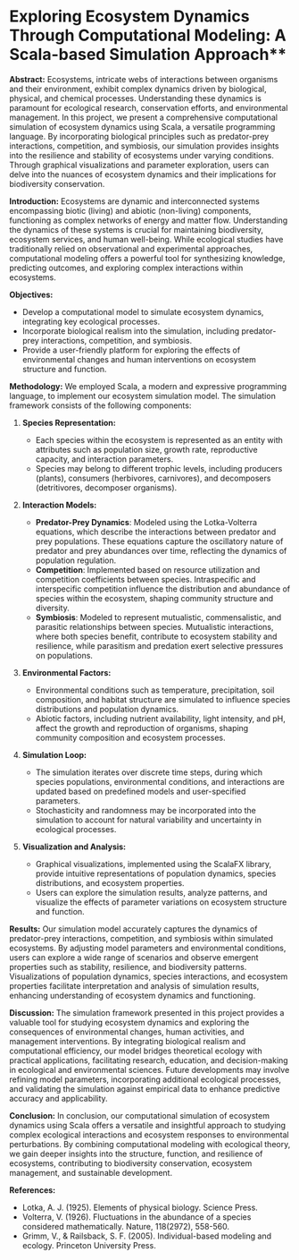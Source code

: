 # Exploring Ecosystem Dynamics Through Computational Modeling: A Scala-based Simulation Approach**

**Abstract:**
Ecosystems, intricate webs of interactions between organisms and their environment, exhibit complex dynamics driven by biological, physical, and chemical processes. Understanding these dynamics is paramount for ecological research, conservation efforts, and environmental management. In this project, we present a comprehensive computational simulation of ecosystem dynamics using Scala, a versatile programming language. By incorporating biological principles such as predator-prey interactions, competition, and symbiosis, our simulation provides insights into the resilience and stability of ecosystems under varying conditions. Through graphical visualizations and parameter exploration, users can delve into the nuances of ecosystem dynamics and their implications for biodiversity conservation.

**Introduction:**
Ecosystems are dynamic and interconnected systems encompassing biotic (living) and abiotic (non-living) components, functioning as complex networks of energy and matter flow. Understanding the dynamics of these systems is crucial for maintaining biodiversity, ecosystem services, and human well-being. While ecological studies have traditionally relied on observational and experimental approaches, computational modeling offers a powerful tool for synthesizing knowledge, predicting outcomes, and exploring complex interactions within ecosystems.

**Objectives:**
- Develop a computational model to simulate ecosystem dynamics, integrating key ecological processes.
- Incorporate biological realism into the simulation, including predator-prey interactions, competition, and symbiosis.
- Provide a user-friendly platform for exploring the effects of environmental changes and human interventions on ecosystem structure and function.

**Methodology:**
We employed Scala, a modern and expressive programming language, to implement our ecosystem simulation model. The simulation framework consists of the following components:

1. **Species Representation:**
   - Each species within the ecosystem is represented as an entity with attributes such as population size, growth rate, reproductive capacity, and interaction parameters.
   - Species may belong to different trophic levels, including producers (plants), consumers (herbivores, carnivores), and decomposers (detritivores, decomposer organisms).

2. **Interaction Models:**
   - **Predator-Prey Dynamics**: Modeled using the Lotka-Volterra equations, which describe the interactions between predator and prey populations. These equations capture the oscillatory nature of predator and prey abundances over time, reflecting the dynamics of population regulation.
   - **Competition**: Implemented based on resource utilization and competition coefficients between species. Intraspecific and interspecific competition influence the distribution and abundance of species within the ecosystem, shaping community structure and diversity.
   - **Symbiosis**: Modeled to represent mutualistic, commensalistic, and parasitic relationships between species. Mutualistic interactions, where both species benefit, contribute to ecosystem stability and resilience, while parasitism and predation exert selective pressures on populations.

3. **Environmental Factors:**
   - Environmental conditions such as temperature, precipitation, soil composition, and habitat structure are simulated to influence species distributions and population dynamics.
   - Abiotic factors, including nutrient availability, light intensity, and pH, affect the growth and reproduction of organisms, shaping community composition and ecosystem processes.

4. **Simulation Loop:**
   - The simulation iterates over discrete time steps, during which species populations, environmental conditions, and interactions are updated based on predefined models and user-specified parameters.
   - Stochasticity and randomness may be incorporated into the simulation to account for natural variability and uncertainty in ecological processes.

5. **Visualization and Analysis:**
   - Graphical visualizations, implemented using the ScalaFX library, provide intuitive representations of population dynamics, species distributions, and ecosystem properties.
   - Users can explore the simulation results, analyze patterns, and visualize the effects of parameter variations on ecosystem structure and function.

**Results:**
Our simulation model accurately captures the dynamics of predator-prey interactions, competition, and symbiosis within simulated ecosystems. By adjusting model parameters and environmental conditions, users can explore a wide range of scenarios and observe emergent properties such as stability, resilience, and biodiversity patterns. Visualizations of population dynamics, species interactions, and ecosystem properties facilitate interpretation and analysis of simulation results, enhancing understanding of ecosystem dynamics and functioning.

**Discussion:**
The simulation framework presented in this project provides a valuable tool for studying ecosystem dynamics and exploring the consequences of environmental changes, human activities, and management interventions. By integrating biological realism and computational efficiency, our model bridges theoretical ecology with practical applications, facilitating research, education, and decision-making in ecological and environmental sciences. Future developments may involve refining model parameters, incorporating additional ecological processes, and validating the simulation against empirical data to enhance predictive accuracy and applicability.

**Conclusion:**
In conclusion, our computational simulation of ecosystem dynamics using Scala offers a versatile and insightful approach to studying complex ecological interactions and ecosystem responses to environmental perturbations. By combining computational modeling with ecological theory, we gain deeper insights into the structure, function, and resilience of ecosystems, contributing to biodiversity conservation, ecosystem management, and sustainable development.

**References:**
- Lotka, A. J. (1925). Elements of physical biology. Science Press.
- Volterra, V. (1926). Fluctuations in the abundance of a species considered mathematically. Nature, 118(2972), 558-560.
- Grimm, V., & Railsback, S. F. (2005). Individual-based modeling and ecology. Princeton University Press.
